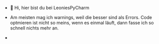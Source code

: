 - 👋 Hi, hier bist du bei LeoniesPyCharm

- Am meisten mag ich warnings, weil die besser sind als Errors. Code optmieren ist nicht so meins, wenn es einmal läuft, dann fasse ich so schnell nichts mehr an.
- 

